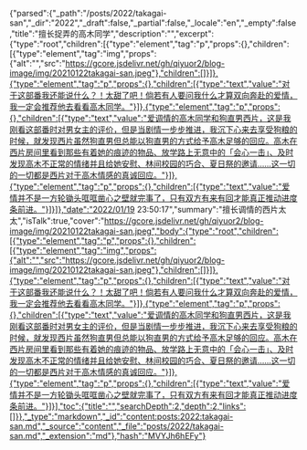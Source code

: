 {"parsed":{"_path":"/posts/2022/takagai-san","_dir":"2022","_draft":false,"_partial":false,"_locale":"en","_empty":false,"title":"擅长捉弄的高木同学","description":"","excerpt":{"type":"root","children":[{"type":"element","tag":"p","props":{},"children":[{"type":"element","tag":"img","props":{"alt":"","src":"https://gcore.jsdelivr.net/gh/qiyuor2/blog-image/img/20210122takagai-san.jpeg"},"children":[]}]},{"type":"element","tag":"p","props":{},"children":[{"type":"text","value":"对于这部番我还能说什么？！太甜了吧！倘若有人要问我什么才算双向奔赴的爱情，我一定会推荐他去看看高木同学。"}]},{"type":"element","tag":"p","props":{},"children":[{"type":"text","value":"爱调情的高木同学和狗直男西片，这是我刚看这部番时对男女主的评价，但是当剧情一步步推进，我沉下心来去享受狗粮的时候，就发现西片虽然狗直男但总能以狗直男的方式给予高木足够的回应。高木在西片房间里看到那些有着她的痕迹的物品、放学路上无意中的「会心一击」、及时发现高木不正常的情绪并且给她安慰、林间校园的巧合、夏日祭的邀请……这一切的一切都是西片对于高木情感的真诚回应。"}]},{"type":"element","tag":"p","props":{},"children":[{"type":"text","value":"爱情并不是一方轮锄头哐哐凿心之壁就完事了，只有双方有来有回才能真正推动进度条前进。"}]}]},"date":"2022/01/19 23:50:17","summary":"擅长调情的西片太太","isTalk":true,"cover":"https://gcore.jsdelivr.net/gh/qiyuor2/blog-image/img/20210122takagai-san.jpeg","body":{"type":"root","children":[{"type":"element","tag":"p","props":{},"children":[{"type":"element","tag":"img","props":{"alt":"","src":"https://gcore.jsdelivr.net/gh/qiyuor2/blog-image/img/20210122takagai-san.jpeg"},"children":[]}]},{"type":"element","tag":"p","props":{},"children":[{"type":"text","value":"对于这部番我还能说什么？！太甜了吧！倘若有人要问我什么才算双向奔赴的爱情，我一定会推荐他去看看高木同学。"}]},{"type":"element","tag":"p","props":{},"children":[{"type":"text","value":"爱调情的高木同学和狗直男西片，这是我刚看这部番时对男女主的评价，但是当剧情一步步推进，我沉下心来去享受狗粮的时候，就发现西片虽然狗直男但总能以狗直男的方式给予高木足够的回应。高木在西片房间里看到那些有着她的痕迹的物品、放学路上无意中的「会心一击」、及时发现高木不正常的情绪并且给她安慰、林间校园的巧合、夏日祭的邀请……这一切的一切都是西片对于高木情感的真诚回应。"}]},{"type":"element","tag":"p","props":{},"children":[{"type":"text","value":"爱情并不是一方轮锄头哐哐凿心之壁就完事了，只有双方有来有回才能真正推动进度条前进。"}]}],"toc":{"title":"","searchDepth":2,"depth":2,"links":[]}},"_type":"markdown","_id":"content:posts:2022:takagai-san.md","_source":"content","_file":"posts/2022/takagai-san.md","_extension":"md"},"hash":"MVYJh6hEFy"}